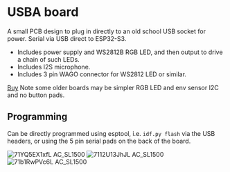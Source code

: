 # USBA board

A small PCB design to plug in directly to an old school USB socket for power.
Serial via USB direct to ESP32-S3.

- Includes power supply and WS2812B RGB LED, and then output to drive a chain of such LEDs.
- Includes I2S microphone.
- Includes 3 pin WAGO connector for WS2812 LED or similar.

[Buy](https://www.amazon.co.uk/dp/B0CG3S8JX3) Note some older boards may be simpler RGB LED and env sensor I2C and no button pads.

## Programming

Can be directly programmed using esptool, i.e. `idf.py flash` via the USB headers, or using the 5 pin serial pads on the back of the board.

![71YQ5EX1xfL _AC_SL1500_](https://github.com/user-attachments/assets/e8f8349a-c1e0-4348-9f93-789066179d63)
![7112U13JhJL _AC_SL1500_](https://github.com/user-attachments/assets/6e56eec7-89da-435e-9698-2cb40c20b435)
![71b1RwPVc6L _AC_SL1500_](https://github.com/user-attachments/assets/4f063e91-0a65-4cb9-8de3-d6cc757793d8)
